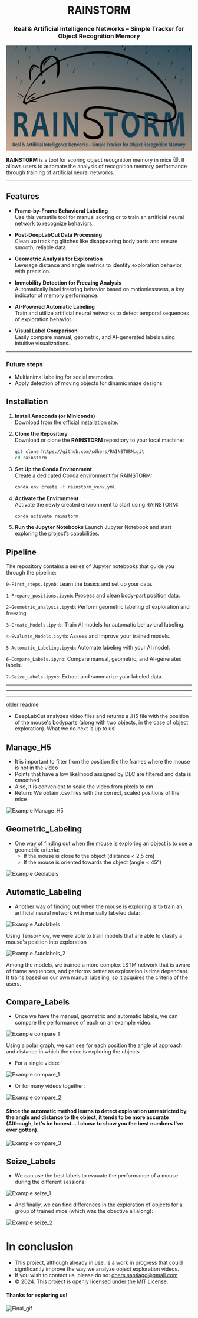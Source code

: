 <div align="center">
  
# **RAINSTORM**
### Real & Artificial Intelligence Networks – Simple Tracker for Object Recognition Memory

![RAINSTORM Logo](https://github.com/sdhers/RAINSTORM/blob/main/docs/images/logo.png)

</div>

**RAINSTORM** is a tool for scoring object recognition memory in mice 🐭. It allows users to automate the analysis of recognition memory performance through training of artificial neural networks.

---

## **Features**  

- **Frame-by-Frame Behavioral Labeling**  
   Use this versatile tool for manual scoring or to train an artificial neural network to recognize behaviors.  

- **Post-DeepLabCut Data Processing**  
   Clean up tracking glitches like disappearing body parts and ensure smooth, reliable data.  

- **Geometric Analysis for Exploration**  
   Leverage distance and angle metrics to identify exploration behavior with precision.  

- **Immobility Detection for Freezing Analysis**  
   Automatically label freezing behavior based on motionlessness, a key indicator of memory performance.  

- **AI-Powered Automatic Labeling**  
   Train and utilize artificial neural networks to detect temporal sequences of exploration behavior.  

- **Visual Label Comparison**  
   Easily compare manual, geometric, and AI-generated labels using intuitive visualizations.  

---

### Future steps

- Multianimal labeling for social memories
- Apply detection of moving objects for dinamic maze designs

## **Installation**  

1. **Install Anaconda (or Miniconda)**  
   Download from the [official installation site](https://docs.anaconda.com/miniconda/install/).  

2. **Clone the Repository**  
   Download or clone the **RAINSTORM** repository to your local machine:  
   ```bash
   git clone https://github.com/sdhers/RAINSTORM.git
   cd rainstorm

3. **Set Up the Conda Environment**  
   Create a dedicated Conda environment for RAINSTORM:  
   ```bash
   conda env create -f rainstorm_venv.yml

4. **Activate the Environment**  
   Activate the newly created environment to start using RAINSTORM:
   ```bash
   conda activate rainstorm
5. **Run the Jupyter Notebooks**
  Launch Jupyter Notebook and start exploring the project’s capabilities.

## **Pipeline**
The repository contains a series of Jupyter notebooks that guide you through the pipeline:

```0-First_steps.ipynb```: Learn the basics and set up your data.

```1-Prepare_positions.ipynb```: Process and clean body-part position data.

```2-Geometric_analysis.ipynb```: Perform geometric labeling of exploration and freezing.

```3-Create_Models.ipynb```: Train AI models for automatic behavioral labeling.

```4-Evaluate_Models.ipynb```: Assess and improve your trained models.

```5-Automatic_Labeling.ipynb```: Automate labeling with your AI model.

```6-Compare_Labels.ipynb```: Compare manual, geometric, and AI-generated labels.

```7-Seize_Labels.ipynb```: Extract and summarize your labeled data.

---
---
---
older readme

- DeepLabCut analyzes video files and returns a .H5 file with the position of the mouse's bodyparts (along with two objects, in the case of object exploration). What we do next is up to us!

## Manage_H5

- It is important to filter from the position file the frames where the mouse is not in the video
- Points that have a low likelihood assigned by DLC are filtered and data is smoothed
- Also, it is convenient to scale the video from pixels to cm
- Return: We obtain .csv files with the correct, scaled positions of the mice

![Example Manage_H5](https://github.com/sdhers/RAINSTORM/blob/main/docs/images/1-Manage_H5.png)

## Geometric_Labeling

- One way of finding out when the mouse is exploring an object is to use a geometric criteria:
  - If the mouse is close to the object (distance < 2.5 cm)
  - If the mouse is oriented towards the object (angle < 45°)

![Example Geolabels](https://github.com/sdhers/RAINSTORM/blob/main/docs/images/2-Geometric_Labeling.png)

## Automatic_Labeling

- Another way of finding out when the mouse is exploring is to train an artificial neural network with manually labeled data:

![Example Autolabels](https://github.com/sdhers/RAINSTORM/blob/main/docs/images/3a-Create_Models.png)

Using TensorFlow, we were able to train models that are able to clasify a mouse's position into exploration

![Example Autolabels_2](https://github.com/sdhers/RAINSTORM/blob/main/docs/images/3a-Create_Models_simple.png)

Among the models, we trained a more complex LSTM network that is aware of frame sequences, and performs better as exploration is time dependant.
It trains based on our own manual labeling, so it acquires the criteria of the users.

## Compare_Labels

- Once we have the manual, geometric and automatic labels, we can compare the performance of each on an example video:

![Example compare_1](https://github.com/sdhers/RAINSTORM/blob/main/docs/images/4-Compare_Labels_line.png)

Using a polar graph, we can see for each position the angle of approach and distance in which the mice is exploring the objects
- For a single video:

![Example compare_1](https://github.com/sdhers/RAINSTORM/blob/main/docs/images/4-Compare_Labels_polar.png)

- Or for many videos together:

![Example compare_2](https://github.com/sdhers/RAINSTORM/blob/main/docs/images/4-Compare_Labels_polar_all.png)

#### Since the automatic method learns to detect exploration unrestricted by the angle and distance to the object, it tends to be more accurate (Although, let's be honest... I chose to show you the best numbers I've ever gotten).

![Example compare_3](https://github.com/sdhers/RAINSTORM/blob/main/docs/images/4-Compare_Labels_result.png)

## Seize_Labels

- We can use the best labels to evauate the performance of a mouse during the different sessions:

![Example seize_1](https://github.com/sdhers/RAINSTORM/blob/main/docs/images/5-Seize_Labels_example.png)

- And finally, we can find differences in the exploration of objects for a group of trained mice (which was the obective all along):

![Example seize_2](https://github.com/sdhers/RAINSTORM/blob/main/docs/images/5-Seize_Labels_experiment.png)

# In conclusion
- This project, although already in use, is a work in progress that could significantly improve the way we analyze object exploration videos.
- If you wish to contact us, please do so: dhers.santiago@gmail.com
- © 2024. This project is openly licensed under the MIT License.

#### Thanks for exploring us!

![Final_gif](https://github.com/sdhers/RAINSTORM/blob/main/docs/images/mouse_exploring.gif)
